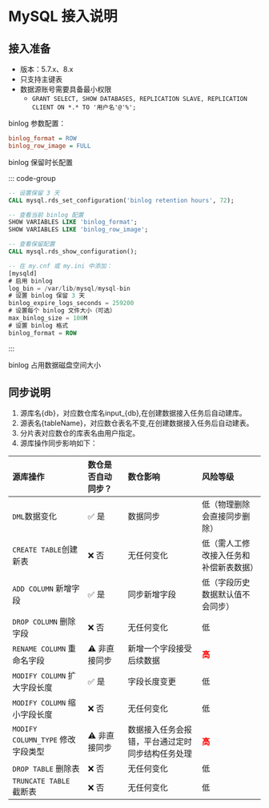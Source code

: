 # MySQL 接入说明

## 接入准备
- 版本：5.7.x、8.x
- 只支持主键表
- 数据源账号需要具备最小权限
  - `GRANT SELECT, SHOW DATABASES, REPLICATION SLAVE, REPLICATION CLIENT ON *.* TO '用户名'@'%';`

binlog 参数配置：
```ini
binlog_format = ROW
binlog_row_image = FULL
```

binlog 保留时长配置

::: code-group
```sql [AWS RDS MySQL8.x]
-- 设置保留 3 天
CALL mysql.rds_set_configuration('binlog retention hours', 72);

-- 查看当前 binlog 配置
SHOW VARIABLES LIKE 'binlog_format';
SHOW VARIABLES LIKE 'binlog_row_image';

-- 查看保留配置
CALL mysql.rds_show_configuration();
```

```sql [MySQL8.x]
-- 在 my.cnf 或 my.ini 中添加：
[mysqld]
# 启用 binlog
log_bin = /var/lib/mysql/mysql-bin
# 设置 binlog 保留 3 天
binlog_expire_logs_seconds = 259200
# 设置每个 binlog 文件大小（可选）
max_binlog_size = 100M
# 设置 binlog 格式
binlog_format = ROW
```
:::

binlog 占用数据磁盘空间大小

## 同步说明
1. 源库名{db}，对应数仓库名input_{db},在创建数据接入任务后自动建库。  
2. 源表名{tableName}，对应数仓表名不变,在创建数据接入任务后自动建表。  
3. 分片表对应数仓的库表名由用户指定。  
4. 源库操作同步影响如下： 

| 源库操作							| 数仓是否自动同步？	| 数仓影响										| 风险等级							|
| :---								| :---				| :---											| :---								|
| `DML`数据变化						| ✅ 是				| 数据同步										| 低（物理删除会直接同步删除）			|
| `CREATE TABLE`创建新表			| ❌ 否				| 无任何变化										| 低（需人工修改接入任务和补偿新表数据）	|
| `ADD COLUMN` 新增字段				| ✅ 是				| 同步新增字段									| 低（字段历史数据默认值不会同步）		|
| `DROP COLUMN` 删除字段			| ❌ 否				| 无任何变化										| 低									|
| `RENAME COLUMN` 重命名字段			| ⚠️ 非直接同步		| 新增一个字段接受后续数据							| <font color=red>**高**</font>		|
| `MODIFY COLUMN` 扩大字段长度		| ✅ 是				| 字段长度变更									| 低									|
| `MODIFY COLUMN` 缩小字段长度		| ❌ 否				| 无任何变化										| 低									|
| `MODIFY COLUMN_TYPE` 修改字段类型	| ⚠️ 非直接同步		| 数据接入任务会报错，平台通过定时同步结构任务处理	| <font color=red>**高**</font>		|
| `DROP TABLE` 删除表				| ❌ 否				| 无任何变化										| 低									|
| `TRUNCATE TABLE` 截断表			| ❌ 否				| 无任何变化										| 低									|
